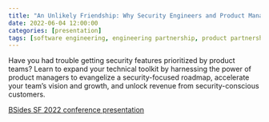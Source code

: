 ```yaml
---
title: "An Unlikely Friendship: Why Security Engineers and Product Managers Should Be Working Together"
date: 2022-06-04 12:00:00
categories: [presentation]
tags: [software engineering, engineering partnership, product partnership, security embed]
---
```


Have you had trouble getting security features prioritized by product teams? Learn to expand your technical toolkit by harnessing the power of product managers to evangelize a security-focused roadmap, accelerate your team’s vision and growth, and unlock revenue from security-conscious customers.

[BSides SF 2022 conference presentation](https://youtu.be/Ru9i7Ne_FQc)

